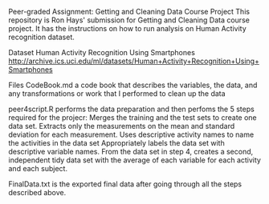 Peer-graded Assignment: Getting and Cleaning Data Course Project
This repository is Ron Hays' submission for Getting and Cleaning Data course project. 
It has the instructions on how to run analysis on Human Activity recognition dataset.

Dataset
Human Activity Recognition Using Smartphones http://archive.ics.uci.edu/ml/datasets/Human+Activity+Recognition+Using+Smartphones

Files
CodeBook.md a code book that describes the variables, the data, and any transformations or work that I performed to clean up the data

peer4script.R performs the data preparation and then perfoms the 5 steps required for the projecr:
Merges the training and the test sets to create one data set.
Extracts only the measurements on the mean and standard deviation for each measurement.
Uses descriptive activity names to name the activities in the data set
Appropriately labels the data set with descriptive variable names.
From the data set in step 4, creates a second, independent tidy data set with the average of each variable for each activity and each subject.

FinalData.txt is the exported final data after going through all the steps described above.
